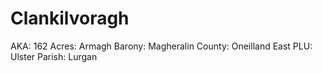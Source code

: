 # Clankilvoragh

AKA: 162
Acres: Armagh
Barony: Magheralin
County: Oneilland East
PLU: Ulster
Parish: Lurgan